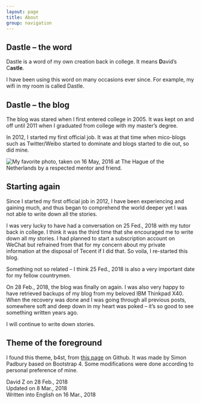 ```yaml
---
layout: page
title: About
group: navigation
---
```


Dastle – the word
-----------------

Dastle is a word of my own creation back in college. It means **D**avid’s C**astle**.

I have been using this word on many occasions ever since. For example,
my wifi in my room is called Dastle.

Dastle – the blog
-----------------

The blog was stared when I first entered college in 2005. It was kept on
and off until 2011 when I graduated from college with my master’s
degree.

In 2012, I started my first official job. It was at that time when
mico-blogs such as Twitter/Weibo started to dominate and blogs started
to die out, so did mine.

![My favorite photo, taken on 16 May, 2016 at The Hague of the
Netherlands by a respected mentor and
friend.](https://user-images.githubusercontent.com/7418648/56806743-bd90b700-6824-11e9-8ad8-aeda60aa520a.jpg)

Starting again
--------------

Since I started my first official job in 2012, I have been experiencing
and gaining much, and thus began to comprehend the world deeper yet I
was not able to write down all the stories.

I was very lucky to have had a conversation on 25 Fed., 2018 with my
tutor back in college. I think it was the third time that she encouraged
me to write down all my stories. I had planned to start a subscription
account on WeChat but refrained from that for my concern about my
private information at the disposal of Tecent if I did that. So voila, I
re-started this blog.

Something not so related – I think 25 Fed., 2018 is also a very
important date for my fellow countrymen.

On 28 Feb., 2018, the blog was finally on again. I was also very happy
to have retrieved backups of my blog from my beloved IBM Thinkpad X40.
When the recovery was done and I was going through all previous posts,
somewhere soft and deep down in my heart was poked – it’s so good to see
something written years ago.

I will continue to write down stories.

Theme of the foreground
-----------------------

I found this theme, b4st, from [this
page](https://github.com/SimonPadbury/b4st) on Github. It was made by
Simon Padbury based on Bootstrap 4. Some modifications were done
according to personal preference of mine.

David Z on 28 Feb., 2018\
Updated on 8 Mar., 2018\
Written into English on 16 Mar., 2018
